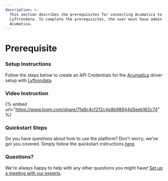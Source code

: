 ```yaml
---
description: >-
  This section describes the prerequisites for connecting Acumatica to
  Lyftrondata. To complete the prerequisites, the user must have admin access to
  Acumatica.
---
```


# Prerequisite

### Setup Instructions

Follow the steps below to create an API Credentials for the [Acumatica](https://www.lyftrondata.com/integration/finance-analytics/acumatica/) driver setup with [Lyftrondata](https://www.lyftrondata.com)

### Video Instruction

{% embed url="https://www.loom.com/share/7fa9c4cf212c4e8b98944d3eeb162c74" %}

### Quickstart Steps

Do you have questions about how to use the platform? Don't worry; we've got you covered. Simply follow the quickstart instructions [here](./).

### Questions? <a href="#questions" id="questions"></a>

We're always happy to help with any other questions you might have! [Set up a meeting with our experts](https://www.lyftrondata.com/book-a-meeting/).
